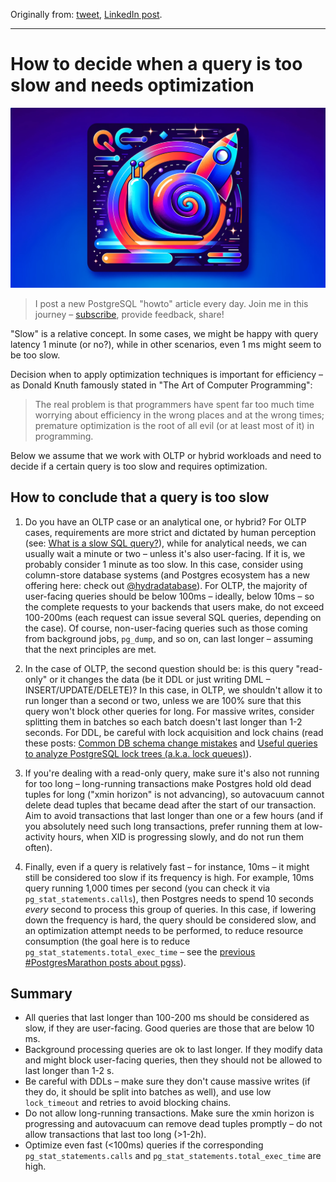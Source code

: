 Originally from: [tweet](https://twitter.com/samokhvalov/status/1711575029006418218), [LinkedIn post](...).

---

# How to decide when a query is too slow and needs optimization

<img src="files/0014_cover.png" width="600" />

> I post a new PostgreSQL "howto" article every day. Join me in this
> journey – [subscribe](https://twitter.com/samokhvalov/), provide feedback, share!

"Slow" is a relative concept. In some cases, we might be happy with query latency 1 minute (or no?), while in other
scenarios, even 1 ms might seem to be too slow.

Decision when to apply optimization techniques is important for efficiency – as Donald Knuth famously stated in "The Art
of Computer Programming":

> The real problem is that programmers have spent far too much time worrying about efficiency in the wrong places and at
> the wrong times; premature optimization is the root of all evil (or at least most of it) in programming.

Below we assume that we work with OLTP or hybrid workloads and need to decide if a certain query is too slow and
requires optimization.

## How to conclude that a query is too slow

1. Do you have an OLTP case or an analytical one, or hybrid? For OLTP cases, requirements are more strict and dictated
   by human perception (see: [What is a slow SQL query?](https://postgres.ai/blog/20210909-what-is-a-slow-sql-query)),
   while for analytical needs, we can usually wait a minute or two – unless it's also user-facing. If it is, we probably
   consider 1 minute as too slow. In this case, consider using column-store database systems (and Postgres ecosystem has
   a new offering here: check out [@hydradatabase](https://twitter.com/hydradatabase)). For OLTP, the majority of
   user-facing queries should be below 100ms – ideally, below 10ms – so the complete
   requests to your backends that users make, do not exceed 100-200ms (each request can issue several SQL queries,
   depending on the case). Of course, non-user-facing queries such as those coming from background jobs, `pg_dump`, and so
   on, can last longer – assuming that the next principles are met.

2. In the case of OLTP, the second question should be: is this query "read-only" or it changes the data (be it DDL or
   just writing DML – INSERT/UPDATE/DELETE)? In this case, in OLTP, we shouldn't allow it to run longer than a second or
   two, unless we are 100% sure that this query won't block other queries for long. For massive writes, consider
   splitting them in batches so each batch doesn't last longer than 1-2 seconds. For DDL, be careful with lock
   acquisition and lock chains (read these
   posts: [Common DB schema change mistakes](https://postgres.ai/blog/20220525-common-db-schema-change-mistakes#case-5-acquire-an-exclusive-lock--wait-in-transaction)
   and
   [Useful queries to analyze PostgreSQL lock trees (a.k.a. lock queues)](https://postgres.ai/blog/20211018-postgresql-lock-trees)).

3. If you're dealing with a read-only query, make sure it's also not running for too long – long-running transactions
   make Postgres hold old dead tuples for long ("xmin horizon" is not advancing), so autovacuum cannot delete dead
   tuples that became dead after the start of our transaction. Aim to avoid transactions that last longer than one or a
   few hours (and if you absolutely need such long transactions, prefer running them at low-activity hours, when XID is
   progressing slowly, and do not run them often).

4. Finally, even if a query is relatively fast – for instance, 10ms – it might still be considered too slow if its
   frequency is high. For example, 10ms query running 1,000 times per second (you can check it via
   `pg_stat_statements.calls`), then Postgres needs to spend 10 seconds *every* second to process this group of queries.
   In this case, if lowering down the frequency is hard, the query should be considered slow, and an optimization
   attempt needs to be performed, to reduce resource consumption (the goal here is to reduce
   `pg_stat_statements.total_exec_time` – see
   the [previous #PostgresMarathon posts about pgss](https://twitter.com/search?q=%23PostgresMarathon%20pg_stat_statements&src=typed_query&f=live)).

## Summary

- All queries that last longer than 100-200 ms should be considered as slow, if they are user-facing. Good queries are
  those that are below 10 ms.
- Background processing queries are ok to last longer. If they modify data and might block user-facing queries, then
  they should not be allowed to last longer than 1-2 s.
- Be careful with DDLs – make sure they don't cause massive writes (if they do, it should be split into batches as
  well), and use low `lock_timeout` and retries to avoid blocking chains.
- Do not allow long-running transactions. Make sure the xmin horizon is progressing and autovacuum can remove dead
  tuples promptly – do not allow transactions that last too long (>1-2h).
- Optimize even fast (<100ms) queries if the corresponding `pg_stat_statements.calls` and
  `pg_stat_statements.total_exec_time` are high.
